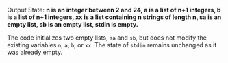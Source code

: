 Output State: **n is an integer between 2 and 24, a is a list of n+1 integers, b is a list of n+1 integers, xx is a list containing n strings of length n, sa is an empty list, sb is an empty list, stdin is empty.**

The code initializes two empty lists, `sa` and `sb`, but does not modify the existing variables `n`, `a`, `b`, or `xx`. The state of `stdin` remains unchanged as it was already empty.